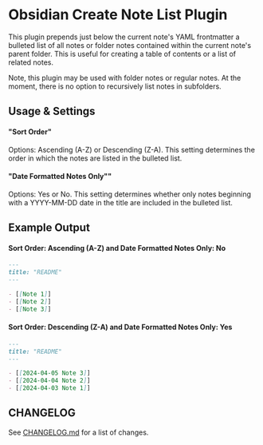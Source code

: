 # Obsidian Create Note List Plugin

This plugin prepends just below the current note's YAML frontmatter a bulleted list of all notes or folder notes contained within the current note's parent folder. This is useful for creating a table of contents or a list of related notes.

Note, this plugin may be used with folder notes or regular notes. At the moment, there is no option to recursively list notes in subfolders.

## Usage & Settings
#### "Sort Order"
Options: Ascending (A-Z) or Descending (Z-A). This setting determines the order in which the notes are listed in the bulleted list.

#### "Date Formatted Notes Only""
Options: Yes or No. This setting determines whether only notes beginning with a YYYY-MM-DD date in the title are included in the bulleted list.


## Example Output

#### Sort Order: Ascending (A-Z) and Date Formatted Notes Only: No
```markdown
---
title: "README"
---

- [[Note 1]]
- [[Note 2]]
- [[Note 3]]
```

#### Sort Order: Descending (Z-A) and Date Formatted Notes Only: Yes
```markdown
---
title: "README"
---

- [[2024-04-05 Note 3]]
- [[2024-04-04 Note 2]]
- [[2024-04-03 Note 1]]
```


## CHANGELOG
See [CHANGELOG.md](CHANGELOG.md) for a list of changes.